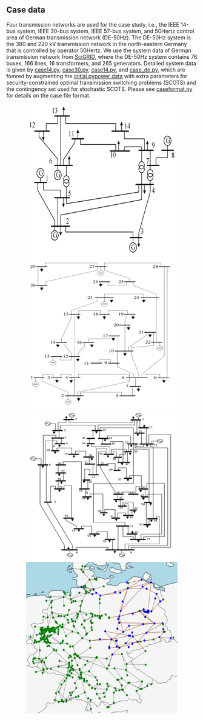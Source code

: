 
## Case data

Four transmission networks are used for the case study, i.e., the IEEE 14-bus system, IEEE 30-bus system, IEEE 57-bus system, and 50Hertz control area of German transmission network (DE-50Hz). The DE-50Hz system is the 380 and 220 kV transmission network in the north-eastern Germany that is controlled by operator 50Hertz. We use the system data of German transmission network from [SciGRID](https://www.pypsa.org/examples/scigrid-lopf-then-pf.html), where the DE-50Hz system contains 76 buses, 166 lines, 16 transformers, and 265 generators. Detailed system data is given by [case14.py](./case14.py), [case30.py](./case30.py), [case14.py](./case57.py), and [case_de.py](./case_de.py), which are fomred by augmenting the [initial pypower data](./initial) with extra parameters for security-constrained optimal transmission switching problems (SCOTS) and the contingency set used for stochastic SCOTS. Please see [caseformat.py](./caseformat.py) for details on the case file format. 




<p align="center">
  <img alt="IEEE 14-bus system" title="IEEE 14-bus system" src="case14.png" width = "400" height = "400"/><img alt="IEEE 30-bus system" title="IEEE 30-bus system" src="case30.png" width = "400" height = "400" /> 
  <img alt="IEEE 57-bus system" title="IEEE 57-bus system" src="case57.png" width = "400" height = "400" /><img alt="The 50Hertz control area of the German transmission network" title="The 50Hertz control area of the German transmission network" src="case_de.png" width = "400" height = "400" /> 
</p>
